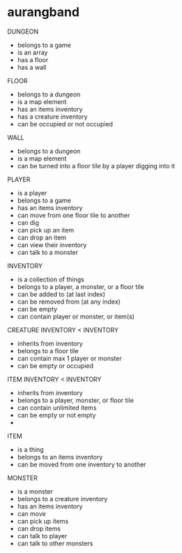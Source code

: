 # aurangband


DUNGEON
- belongs to a game
- is an array
- has a floor
- has a wall

FLOOR
- belongs to a dungeon
- is a map element
- has an items inventory
- has a creature inventory
- can be occupied or not occupied

WALL
- belongs to a dungeon
- is a map element
- can be turned into a floor tile by a player digging into it

PLAYER
- is a player
- belongs to a game
- has an items inventory
- can move from one floor tile to another
- can dig
- can pick up an item
- can drop an item
- can view their inventory
- can talk to a monster

INVENTORY
- is a collection of things
- belongs to a player, a monster, or a floor tile
- can be added to (at last index)
- can be removed from (at any index)
- can be empty
- can contain player or monster, or item(s)

CREATURE INVENTORY < INVENTORY
- inherits from inventory
- belongs to a floor tile
- can contain max 1 player or monster
- can be empty or occupied

ITEM INVENTORY < INVENTORY
- inherits from inventory
- belongs to a player, monster, or floor tile
- can contain unlimited items
- can be empty or not empty
- 

ITEM
- is a thing
- belongs to an items inventory
- can be moved from one inventory to another

MONSTER
- is a monster
- belongs to a creature inventory
- has an items inventory
- can move
- can pick up items
- can drop items
- can talk to player
- can talk to other monsters
